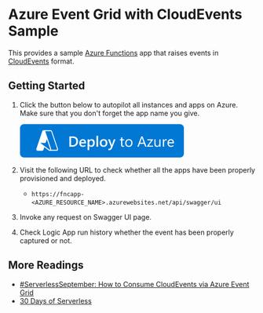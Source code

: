 # Azure Event Grid with CloudEvents Sample #

This provides a sample [Azure Functions](https://docs.microsoft.com/azure/azure-functions/functions-overview?WT.mc_id=dotnet-75362-juyoo) app that raises events in [CloudEvents](https://cloudevents.io/) format.


## Getting Started ##

1. Click the button below to autopilot all instances and apps on Azure. Make sure that you don't forget the app name you give.

    [![Deploy To Azure](https://raw.githubusercontent.com/Azure/azure-quickstart-templates/master/1-CONTRIBUTION-GUIDE/images/deploytoazure.svg?sanitize=true)](https://portal.azure.com/#create/Microsoft.Template/uri/https%3A%2F%2Fraw.githubusercontent.com%2Fjustinyoo%2Fazure-event-grid-cloudevents-sample%2Ffeature%2F/kv%2FResources%2Fazuredeploy.json)

2. Visit the following URL to check whether all the apps have been properly provisioned and deployed.

   * `https://fncapp-<AZURE_RESOURCE_NAME>.azurewebsites.net/api/swagger/ui`

3. Invoke any request on Swagger UI page.
4. Check Logic App run history whether the event has been properly captured or not.


## More Readings ##

* [#ServerlessSeptember: How to Consume CloudEvents via Azure Event Grid](https://azure.github.io/Cloud-Native/blog/to-be-announced)
* [30 Days of Serverless](https://azure.github.io/Cloud-Native/serverless-september/30DaysOfServerless)

